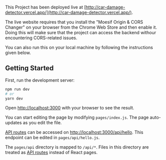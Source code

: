 This Project has been deployed live at [http://car-damage-detector.vercel.app/](http://car-damage-detector.vercel.app/).

The live website requires that you install the "Moesif Origin & CORS Changer" on your browser from the Chrome Web Store and then enable it. Doing this will make sure that the project can access the backend withour encountering CORS-related issues.

You can also run this on your local machine by following the instructions given below.

## Getting Started

First, run the development server:

```bash
npm run dev
# or
yarn dev
```

Open [http://localhost:3000](http://localhost:3000) with your browser to see the result.

You can start editing the page by modifying `pages/index.js`. The page auto-updates as you edit the file.

[API routes](https://nextjs.org/docs/api-routes/introduction) can be accessed on [http://localhost:3000/api/hello](http://localhost:3000/api/hello). This endpoint can be edited in `pages/api/hello.js`.

The `pages/api` directory is mapped to `/api/*`. Files in this directory are treated as [API routes](https://nextjs.org/docs/api-routes/introduction) instead of React pages.
